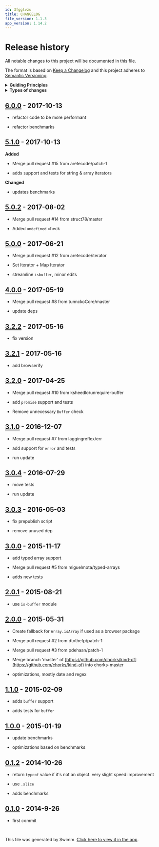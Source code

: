 ```yaml
---
id: 3fgglvzu
title: CHANGELOG
file_version: 1.1.3
app_version: 1.14.2
---
```


# Release history

All notable changes to this project will be documented in this file.

The format is based on [Keep a Changelog](http://keepachangelog.com/en/1.0.0/) and this project adheres to [Semantic Versioning](http://semver.org/spec/v2.0.0.html).

<details> <summary><strong>Guiding Principles</strong></summary>

*   Changelogs are for humans, not machines.

*   There should be an entry for every single version.

*   The same types of changes should be grouped.

*   Versions and sections should be linkable.

*   The latest version comes first.

*   The release date of each versions is displayed.

*   Mention whether you follow Semantic Versioning.

</details> <details> <summary><strong>Types of changes</strong></summary>

Changelog entries are classified using the following labels _(from_ [_keep-a-changelog_](http://keepachangelog.com/)):

*   `Added` for new features.

*   `Changed` for changes in existing functionality.

*   `Deprecated` for soon-to-be removed features.

*   `Removed` for now removed features.

*   `Fixed` for any bug fixes.

*   `Security` in case of vulnerabilities.

</details>

## [6.0.0](https://github.com/jonschlinkert/kind-of/compare/5.1.0...6.0.0) - 2017-10-13

*   refactor code to be more performant

*   refactor benchmarks

## [5.1.0](https://github.com/jonschlinkert/kind-of/compare/5.0.2...5.1.0) - 2017-10-13

**Added**

*   Merge pull request #15 from aretecode/patch-1

*   adds support and tests for string & array iterators

**Changed**

*   updates benchmarks

## [5.0.2](https://github.com/jonschlinkert/kind-of/compare/5.0.1...5.0.2) - 2017-08-02

*   Merge pull request #14 from struct78/master

*   Added `undefined` check

## [5.0.0](https://github.com/jonschlinkert/kind-of/compare/4.0.0...5.0.0) - 2017-06-21

*   Merge pull request #12 from aretecode/iterator

*   Set Iterator + Map Iterator

*   streamline `isbuffer`, minor edits

## [4.0.0](https://github.com/jonschlinkert/kind-of/compare/3.2.2...4.0.0) - 2017-05-19

*   Merge pull request #8 from tunnckoCore/master

*   update deps

## [3.2.2](https://github.com/jonschlinkert/kind-of/compare/3.2.1...3.2.2) - 2017-05-16

*   fix version

## [3.2.1](https://github.com/jonschlinkert/kind-of/compare/3.2.0...3.2.1) - 2017-05-16

*   add browserify

## [3.2.0](https://github.com/jonschlinkert/kind-of/compare/3.1.0...3.2.0) - 2017-04-25

*   Merge pull request #10 from ksheedlo/unrequire-buffer

*   add `promise` support and tests

*   Remove unnecessary `Buffer` check

## [3.1.0](https://github.com/jonschlinkert/kind-of/compare/3.0.4...3.1.0) - 2016-12-07

*   Merge pull request #7 from laggingreflex/err

*   add support for `error` and tests

*   run update

## [3.0.4](https://github.com/jonschlinkert/kind-of/compare/3.0.3...3.0.4) - 2016-07-29

*   move tests

*   run update

## [3.0.3](https://github.com/jonschlinkert/kind-of/compare/3.0.0...3.0.3) - 2016-05-03

*   fix prepublish script

*   remove unused dep

## [3.0.0](https://github.com/jonschlinkert/kind-of/compare/2.0.1...3.0.0) - 2015-11-17

*   add typed array support

*   Merge pull request #5 from miguelmota/typed-arrays

*   adds new tests

## [2.0.1](https://github.com/jonschlinkert/kind-of/compare/2.0.0...2.0.1) - 2015-08-21

*   use `is-buffer` module

## [2.0.0](https://github.com/jonschlinkert/kind-of/compare/1.1.0...2.0.0) - 2015-05-31

*   Create fallback for `Array.isArray` if used as a browser package

*   Merge pull request #2 from dtothefp/patch-1

*   Merge pull request #3 from pdehaan/patch-1

*   Merge branch 'master' of [https://github.com/chorks/kind-of](https://github.com/chorks/kind-of) into chorks-master

*   optimizations, mostly date and regex

## [1.1.0](https://github.com/jonschlinkert/kind-of/compare/1.0.0...1.1.0) - 2015-02-09

*   adds `buffer` support

*   adds tests for `buffer`

## [1.0.0](https://github.com/jonschlinkert/kind-of/compare/0.1.2...1.0.0) - 2015-01-19

*   update benchmarks

*   optimizations based on benchmarks

## [0.1.2](https://github.com/jonschlinkert/kind-of/compare/0.1.0...0.1.2) - 2014-10-26

*   return `typeof` value if it's not an object. very slight speed improvement

*   use `.slice`

*   adds benchmarks

## [0.1.0](https://github.com/jonschlinkert/kind-of/commit/2fae09b0b19b1aadb558e9be39f0c3ef6034eb87) - 2014-9-26

*   first commit

<br/>

This file was generated by Swimm. [Click here to view it in the app](https://app.swimm.io/repos/Z2l0aHViJTNBJTNBYmxvZyUzQSUzQXdlbmZlbmd3YW5n/docs/3fgglvzu).
